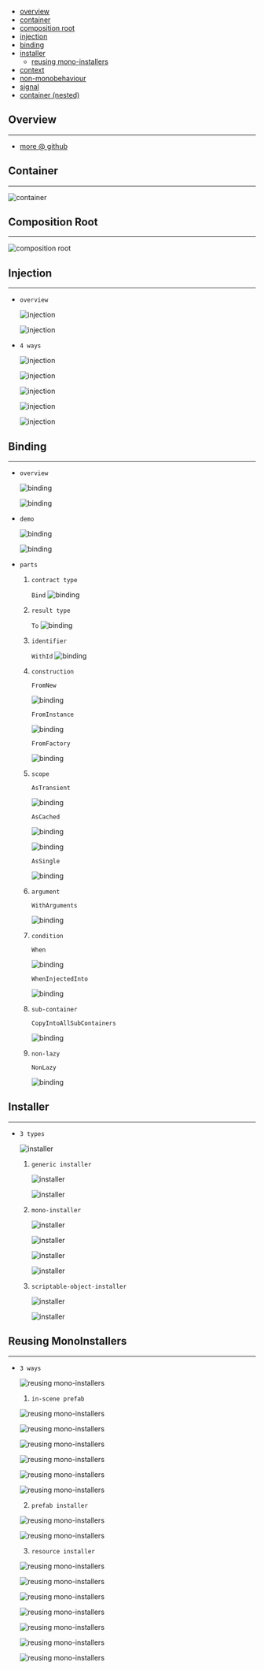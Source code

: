 * [overview](#overview)
* [container](#container)
* [composition root](#composition-root)
* [injection](#injection)
* [binding](#binding)
* [installer](#installer)
	* [reusing mono-installers](#reusing-mono-installers)
* [context](./context)
* [non-monobehaviour](#non-monoheaviour)
* [signal](#signal)
* [container (nested)](#container-nested)

## Overview <a name="overview"></a>

---

* [more @ github](https://github.com/svermeulen/Zenject)

## Container <a name="container"></a>

---

![container](./_asset/img/02.jpg)

## Composition Root <a name="composition-root"></a>

---

![composition root](./_asset/img/01.jpg)

## Injection <a name="injection"></a>

---

* `overview`

	![injection](./_asset/img/04.jpg)

	![injection](./_asset/img/05.jpg)

* `4 ways`

	![injection](./_asset/img/03.jpg)

	![injection](./_asset/img/06.jpg)

	![injection](./_asset/img/07.jpg)

	![injection](./_asset/img/08.jpg)

	![injection](./_asset/img/09.jpg)

## Binding <a name="binding"></a>

---

* `overview`

	![binding](./_asset/img/10.jpg)

	![binding](./_asset/img/14.jpg)

* `demo`

	![binding](./_asset/img/11.jpg)

	![binding](./_asset/img/12.jpg)

* `parts`

	1. `contract type`

		`Bind`
		![binding](./_asset/img/13.jpg)

	2. `result type`

		`To`
		![binding](./_asset/img/15.png)

	3. `identifier`

		`WithId`
		![binding](./_asset/img/16.png)

	4. `construction`

		`FromNew`

		![binding](./_asset/img/17.png)

		`FromInstance`

		![binding](./_asset/img/18.png)

		`FromFactory`

		![binding](./_asset/img/19.png)		

	5. `scope`

		`AsTransient`

		![binding](./_asset/img/20.png)

		`AsCached`

		![binding](./_asset/img/21.png)

		![binding](./_asset/img/23.png)

		`AsSingle`

		![binding](./_asset/img/22.png)

	6. `argument`

		`WithArguments`

		![binding](./_asset/img/24.png)

	6. `condition`

		`When`

		![binding](./_asset/img/25.png)

		`WhenInjectedInto`

		![binding](./_asset/img/26.png)

	7. `sub-container`

		`CopyIntoAllSubContainers`

		![binding](./_asset/img/27.png)

	8. `non-lazy`

		`NonLazy`

		![binding](./_asset/img/28.png)

## Installer <a name="installer"></a>

---

* `3 types`

	![installer](./_asset/img/29.png)

	1. `generic installer`

		![installer](./_asset/img/30.png)

		![installer](./_asset/img/31.png)

	2. `mono-installer`

		![installer](./_asset/img/31b.png)

		![installer](./_asset/img/34.png)

		![installer](./_asset/img/35.png)

		![installer](./_asset/img/36.png)

	3. `scriptable-object-installer`

		![installer](./_asset/img/37.png)

		![installer](./_asset/img/38.png)

## Reusing MonoInstallers <a name="reusing-mono-installers"></a>

---

* `3 ways`

	![reusing mono-installers](./_asset/img/39.png)

	1. `in-scene prefab`

	![reusing mono-installers](./_asset/img/40.png)

	![reusing mono-installers](./_asset/img/41.png)

	![reusing mono-installers](./_asset/img/42.png)

	![reusing mono-installers](./_asset/img/43.png)

	![reusing mono-installers](./_asset/img/44.png)

	![reusing mono-installers](./_asset/img/45.png)

	2. `prefab installer`

	![reusing mono-installers](./_asset/img/46.png)

	![reusing mono-installers](./_asset/img/47.png)

	3. `resource installer`

	![reusing mono-installers](./_asset/img/48.png)

	![reusing mono-installers](./_asset/img/49.png)

	![reusing mono-installers](./_asset/img/50.png)

	![reusing mono-installers](./_asset/img/51.png)

	![reusing mono-installers](./_asset/img/52.png)

	![reusing mono-installers](./_asset/img/53.png)

	![reusing mono-installers](./_asset/img/54.png)